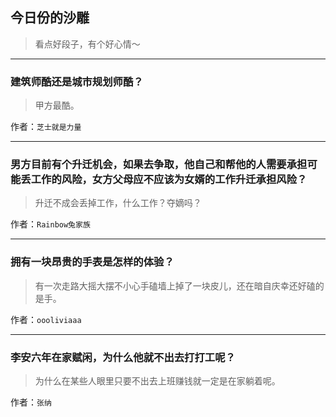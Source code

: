 ## 今日份的沙雕

> 看点好段子，有个好心情～


 
---

### 建筑师酷还是城市规划师酷？

> 甲方最酷。


作者：`芝士就是力量`

---

### 男方目前有个升迁机会，如果去争取，他自己和帮他的人需要承担可能丢工作的风险，女方父母应不应该为女婿的工作升迁承担风险？

> 升迁不成会丢掉工作，什么工作？夺嫡吗？


作者：`Rainbow兔家族`

---

### 拥有一块昂贵的手表是怎样的体验？

> 有一次走路大摇大摆不小心手磕墙上掉了一块皮儿，还在暗自庆幸还好磕的是手。


作者：`oooliviaaa`

---

### 李安六年在家赋闲，为什么他就不出去打打工呢？

> 为什么在某些人眼里只要不出去上班赚钱就一定是在家躺着呢。


作者：`张纳`